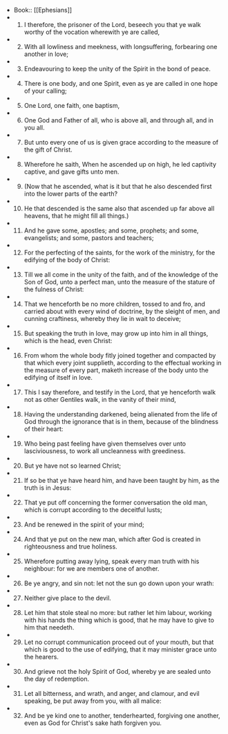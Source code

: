 - Book:: [[Ephesians]]
- 1. I therefore, the prisoner of the Lord, beseech you that ye walk worthy of the vocation wherewith ye are called,
- 2. With all lowliness and meekness, with longsuffering, forbearing one another in love;
- 3. Endeavouring to keep the unity of the Spirit in the bond of peace.
- 4. There is one body, and one Spirit, even as ye are called in one hope of your calling;
- 5. One Lord, one faith, one baptism,
- 6. One God and Father of all, who is above all, and through all, and in you all.
- 7. But unto every one of us is given grace according to the measure of the gift of Christ.
- 8. Wherefore he saith, When he ascended up on high, he led captivity captive, and gave gifts unto men.
- 9. (Now that he ascended, what is it but that he also descended first into the lower parts of the earth?
- 10. He that descended is the same also that ascended up far above all heavens, that he might fill all things.)
- 11. And he gave some, apostles; and some, prophets; and some, evangelists; and some, pastors and teachers;
- 12. For the perfecting of the saints, for the work of the ministry, for the edifying of the body of Christ:
- 13. Till we all come in the unity of the faith, and of the knowledge of the Son of God, unto a perfect man, unto the measure of the stature of the fulness of Christ:
- 14. That we henceforth be no more children, tossed to and fro, and carried about with every wind of doctrine, by the sleight of men, and cunning craftiness, whereby they lie in wait to deceive;
- 15. But speaking the truth in love, may grow up into him in all things, which is the head, even Christ:
- 16. From whom the whole body fitly joined together and compacted by that which every joint supplieth, according to the effectual working in the measure of every part, maketh increase of the body unto the edifying of itself in love.
- 17. This I say therefore, and testify in the Lord, that ye henceforth walk not as other Gentiles walk, in the vanity of their mind,
- 18. Having the understanding darkened, being alienated from the life of God through the ignorance that is in them, because of the blindness of their heart:
- 19. Who being past feeling have given themselves over unto lasciviousness, to work all uncleanness with greediness.
- 20. But ye have not so learned Christ;
- 21. If so be that ye have heard him, and have been taught by him, as the truth is in Jesus:
- 22. That ye put off concerning the former conversation the old man, which is corrupt according to the deceitful lusts;
- 23. And be renewed in the spirit of your mind;
- 24. And that ye put on the new man, which after God is created in righteousness and true holiness.
- 25. Wherefore putting away lying, speak every man truth with his neighbour: for we are members one of another.
- 26. Be ye angry, and sin not: let not the sun go down upon your wrath:
- 27. Neither give place to the devil.
- 28. Let him that stole steal no more: but rather let him labour, working with his hands the thing which is good, that he may have to give to him that needeth.
- 29. Let no corrupt communication proceed out of your mouth, but that which is good to the use of edifying, that it may minister grace unto the hearers.
- 30. And grieve not the holy Spirit of God, whereby ye are sealed unto the day of redemption.
- 31. Let all bitterness, and wrath, and anger, and clamour, and evil speaking, be put away from you, with all malice:
- 32. And be ye kind one to another, tenderhearted, forgiving one another, even as God for Christ's sake hath forgiven you.
